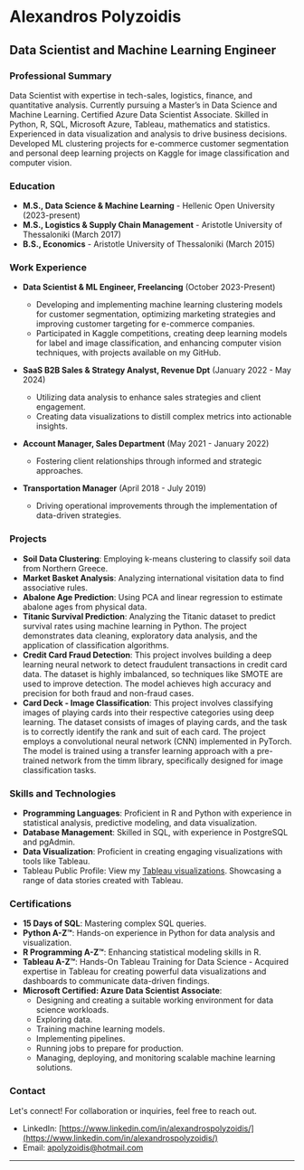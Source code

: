 # Alexandros Polyzoidis

## Data Scientist and Machine Learning Engineer

### Professional Summary
Data Scientist with expertise in tech-sales, logistics, finance, and quantitative analysis. Currently pursuing a Master’s in Data Science and Machine
Learning. Certified Azure Data Scientist Associate. Skilled in Python, R, SQL, Microsoft Azure, Tableau, mathematics and statistics. Experienced in
data visualization and analysis to drive business decisions. Developed ML clustering projects for e-commerce customer segmentation and personal
deep learning projects on Kaggle for image classification and computer vision.

### Education
- **M.S., Data Science & Machine Learning** - Hellenic Open University (2023-present)
- **M.S., Logistics & Supply Chain Management** - Aristotle University of Thessaloniki (March 2017)
- **B.S., Economics** - Aristotle University of Thessaloniki (March 2015)

### Work Experience
- **Data Scientist & ML Engineer, Freelancing** (October 2023-Present)
  - Developing and implementing machine learning clustering models for customer segmentation, optimizing marketing strategies and improving
    customer targeting for e-commerce companies.
  - Participated in Kaggle competitions, creating deep learning models for label and image classification, and enhancing computer vision
    techniques, with projects available on my GitHub.

- **SaaS B2B Sales & Strategy Analyst, Revenue Dpt** (January 2022 - May 2024)
  - Utilizing data analysis to enhance sales strategies and client engagement.
  - Creating data visualizations to distill complex metrics into actionable insights.
  
- **Account Manager, Sales Department** (May 2021 - January 2022)
  - Fostering client relationships through informed and strategic approaches.

- **Transportation Manager** (April 2018 - July 2019)
  - Driving operational improvements through the implementation of data-driven strategies.

### Projects
- **Soil Data Clustering**: Employing k-means clustering to classify soil data from Northern Greece.
- **Market Basket Analysis**: Analyzing international visitation data to find associative rules.
- **Abalone Age Prediction**: Using PCA and linear regression to estimate abalone ages from physical data.
- **Titanic Survival Prediction**: Analyzing the Titanic dataset to predict survival rates using machine learning in Python. The project demonstrates data cleaning, exploratory data analysis, and the application of classification algorithms.
- **Credit Card Fraud Detection**: This project involves building a deep learning neural network to detect fraudulent transactions in credit card data. The dataset is highly imbalanced, so techniques like SMOTE are used to improve detection. The model achieves high accuracy and precision for both fraud and non-fraud cases.
- **Card Deck - Image Classification**: This project involves classifying images of playing cards into their respective categories using deep learning. The dataset consists of images of playing cards, and the task is to correctly identify the rank and suit of each card. The project employs a convolutional neural network (CNN) implemented in PyTorch. The model is trained using a transfer learning approach with a pre-trained network from the timm library, specifically designed for image classification tasks.


### Skills and Technologies
- **Programming Languages**: Proficient in R and Python with experience in statistical analysis, predictive modeling, and data visualization.
- **Database Management**: Skilled in SQL, with experience in PostgreSQL and pgAdmin.
- **Data Visualization**: Proficient in creating engaging visualizations with tools like Tableau.
- Tableau Public Profile: View my [Tableau visualizations](https://public.tableau.com/app/profile/alexandros.polyzoidis/vizzes). Showcasing a range of data stories created with Tableau.


### Certifications
- **15 Days of SQL**: Mastering complex SQL queries.
- **Python A-Z™**: Hands-on experience in Python for data analysis and visualization.
- **R Programming A-Z™**: Enhancing statistical modeling skills in R.
- **Tableau A-Z™**: Hands-On Tableau Training for Data Science - Acquired expertise in Tableau for creating powerful data visualizations and dashboards to communicate data-driven findings.
- **Microsoft Certified: Azure Data Scientist Associate**:
  - Designing and creating a suitable working environment for data science workloads.
  - Exploring data.
  - Training machine learning models.
  - Implementing pipelines.
  - Running jobs to prepare for production.
  - Managing, deploying, and monitoring scalable machine learning solutions.

### Contact
Let's connect! For collaboration or inquiries, feel free to reach out.
- LinkedIn: [https://www.linkedin.com/in/alexandrospolyzoidis/](https://www.linkedin.com/in/alexandrospolyzoidis/)
- Email: [apolyzoidis@hotmail.com](mailto:polyzoidis@hotmail.com)

---
